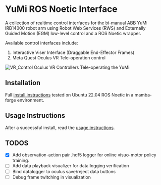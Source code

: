 # YuMi ROS Noetic Interface

A collection of realtime control interfaces for the bi-manual ABB YuMi IRB14000 robot arm using Robot Web Services (RWS) and Externally Guided Motion (EGM) low-level control and a ROS Noetic wrapper.

Available control interfaces include:
1. Interactive Viser Interface (Draggable End-Effector Frames)
2. Meta Quest Oculus VR Tele-operation control

![VR_Control](data/media/YuMiTeleopVR.gif)
Oculus VR Controllers Tele-operating the YuMi

## Installation
Full [install instructions](INSTALL.md) tested on Ubuntu 22.04 ROS Noetic in a mamba-forge environment.

## Usage Instructions
After a successful install, read the [usage instructions](USAGE_GUIDE.md).

## TODOS

- [x] Add observation-action pair .hdf5 logger for online visuo-motor policy training.
- [ ] Add data playback visualizer for data logging verification
- [ ] Bind datalogger to oculus save/reject data buttons
- [ ] Debug frame twitching in visualization
